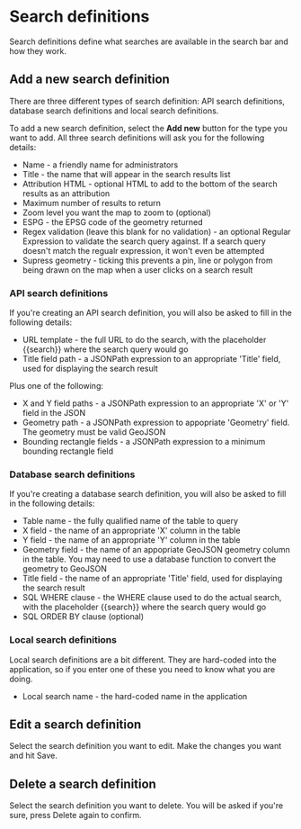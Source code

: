 # Search definitions

Search definitions define what searches are available in the search bar and how they work.

## Add a new search definition

There are three different types of search definition: API search definitions, database search definitions and local search definitions.

To add a new search definition, select the **Add new** button for the type you want to add. All three search definitions will ask you for the following details:

- Name - a friendly name for administrators
- Title - the name that will appear in the search results list
- Attribution HTML - optional HTML to add to the bottom of the search results as an attribution
- Maximum number of results to return
- Zoom level you want the map to zoom to (optional)
- ESPG - the EPSG code of the geometry returned
- Regex validation (leave this blank for no validation) - an optional Regular Expression to validate the search query against. If a search query doesn't match the regualr expression, it won't even be attempted
- Supress geometry - ticking this prevents a pin, line or polygon from being drawn on the map when a user clicks on a search result

### API search definitions

If you're creating an API search definition, you will also be asked to fill in the following details:

- URL template -  the full URL to do the search, with the placeholder {{search}} where the search query would go
- Title field path - a JSONPath expression to an appropriate 'Title' field, used for displaying the search result

Plus one of the following:

- X and Y field paths -  a JSONPath expression to an appropriate 'X' or 'Y' field in the JSON
- Geometry path - a JSONPath expression to appopriate 'Geometry' field. The geometry must be valid GeoJSON
- Bounding rectangle fields - a JSONPath expression to a minimum bounding rectangle field

### Database search definitions

If you're creating a database search definition, you will also be asked to fill in the following details:

- Table name - the fully qualified name of the table to query
- X field - the name of an appropriate 'X' column in the table
- Y field - the name of an appropriate 'Y' column in the table
- Geometry field - the name of an appopriate GeoJSON geometry column in the table. You may need to use a database function to convert the geometry to GeoJSON
- Title field - the name of an appropriate 'Title' field, used for displaying the search result
- SQL WHERE clause - the WHERE clause used to do the actual search, with the placeholder {{search}} where the search query would go
- SQL ORDER BY clause (optional)

### Local search definitions

Local search definitions are a bit different. They are hard-coded into the application, so if you enter one of these you need to know what you are doing.

- Local search name - the hard-coded name in the application

## Edit a search definition

Select the search definition you want to edit. Make the changes you want and hit Save.

## Delete a search definition

Select the search definition you want to delete. You will be asked if you're sure, press Delete again to confirm.
